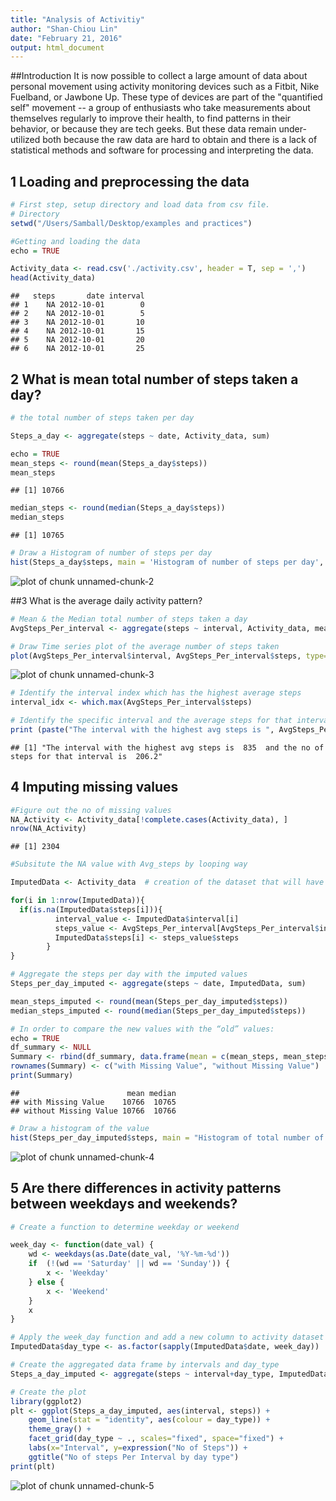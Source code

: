 ```yaml
---
title: "Analysis of Activitiy"
author: "Shan-Chiou Lin"
date: "February 21, 2016"
output: html_document
---
```


##Introduction
It is now possible to collect a large amount of data about personal movement using activity monitoring devices such as a Fitbit, Nike Fuelband, or Jawbone Up. These type of devices are part of the "quantified self" movement -- a group of enthusiasts who take measurements about themselves regularly to improve their health, to find patterns in their behavior, or because they are tech geeks. But these data remain under-utilized both because the raw data are hard to obtain and there is a lack of statistical methods and software for processing and interpreting the data.

## 1 Loading and preprocessing the data


```r
# First step, setup directory and load data from csv file. 
# Directory
setwd("/Users/Samball/Desktop/examples and practices")

#Getting and loading the data
echo = TRUE

Activity_data <- read.csv('./activity.csv', header = T, sep = ',')
head(Activity_data)
```

```
##   steps       date interval
## 1    NA 2012-10-01        0
## 2    NA 2012-10-01        5
## 3    NA 2012-10-01       10
## 4    NA 2012-10-01       15
## 5    NA 2012-10-01       20
## 6    NA 2012-10-01       25
```

## 2 What is mean total number of steps taken a day?


```r
# the total number of steps taken per day

Steps_a_day <- aggregate(steps ~ date, Activity_data, sum)

echo = TRUE
mean_steps <- round(mean(Steps_a_day$steps))
mean_steps
```

```
## [1] 10766
```

```r
median_steps <- round(median(Steps_a_day$steps))
median_steps
```

```
## [1] 10765
```

```r
# Draw a Histogram of number of steps per day
hist(Steps_a_day$steps, main = 'Histogram of number of steps per day', xlab = 'Sum of Steps a day' )
```

![plot of chunk unnamed-chunk-2](figure/unnamed-chunk-2-1.png)

##3 What is the average daily activity pattern?


```r
# Mean & the Median total number of steps taken a day
AvgSteps_Per_interval <- aggregate(steps ~ interval, Activity_data, mean)

# Draw Time series plot of the average number of steps taken
plot(AvgSteps_Per_interval$interval, AvgSteps_Per_interval$steps, type="l", col=1, main = 'Avg Number of steps per interval', xlab = 'Interval', ylab = 'Avg Number of Steps')
```

![plot of chunk unnamed-chunk-3](figure/unnamed-chunk-3-1.png)

```r
# Identify the interval index which has the highest average steps
interval_idx <- which.max(AvgSteps_Per_interval$steps)

# Identify the specific interval and the average steps for that interval
print (paste("The interval with the highest avg steps is ", AvgSteps_Per_interval[interval_idx, ]$interval, " and the no of steps for that interval is ", round(AvgSteps_Per_interval[interval_idx, ]$steps, digits = 1)))
```

```
## [1] "The interval with the highest avg steps is  835  and the no of steps for that interval is  206.2"
```

## 4 Imputing missing values


```r
#Figure out the no of missing values
NA_Activity <- Activity_data[!complete.cases(Activity_data), ]
nrow(NA_Activity)
```

```
## [1] 2304
```

```r
#Subsitute the NA value with Avg_steps by looping way

ImputedData <- Activity_data  # creation of the dataset that will have no more NAs

for(i in 1:nrow(ImputedData)){
  if(is.na(ImputedData$steps[i])){
          interval_value <- ImputedData$interval[i] 
          steps_value <- AvgSteps_Per_interval[AvgSteps_Per_interval$interval == interval_value,] 
          ImputedData$steps[i] <- steps_value$steps
		}
}

# Aggregate the steps per day with the imputed values
Steps_per_day_imputed <- aggregate(steps ~ date, ImputedData, sum)

mean_steps_imputed <- round(mean(Steps_per_day_imputed$steps))
median_steps_imputed <- round(median(Steps_per_day_imputed$steps))

# In order to compare the new values with the “old” values:
echo = TRUE
df_summary <- NULL
Summary <- rbind(df_summary, data.frame(mean = c(mean_steps, mean_steps_imputed), median = c(median_steps, median_steps_imputed)))
rownames(Summary) <- c("with Missing Value", "without Missing Value")
print(Summary)
```

```
##                        mean median
## with Missing Value    10766  10765
## without Missing Value 10766  10766
```

```r
# Draw a histogram of the value 
hist(Steps_per_day_imputed$steps, main = "Histogram of total number of steps per day (IMPUTED)", xlab = "Steps a day")
```

![plot of chunk unnamed-chunk-4](figure/unnamed-chunk-4-1.png)


## 5 Are there differences in activity patterns between weekdays and weekends?


```r
# Create a function to determine weekday or weekend

week_day <- function(date_val) {
    wd <- weekdays(as.Date(date_val, '%Y-%m-%d'))
    if  (!(wd == 'Saturday' || wd == 'Sunday')) {
        x <- 'Weekday'
    } else {
        x <- 'Weekend'
    }
    x
}

# Apply the week_day function and add a new column to activity dataset
ImputedData$day_type <- as.factor(sapply(ImputedData$date, week_day))

# Create the aggregated data frame by intervals and day_type
Steps_a_day_imputed <- aggregate(steps ~ interval+day_type, ImputedData, mean)

# Create the plot
library(ggplot2)
plt <- ggplot(Steps_a_day_imputed, aes(interval, steps)) +
    geom_line(stat = "identity", aes(colour = day_type)) +
    theme_gray() +
    facet_grid(day_type ~ ., scales="fixed", space="fixed") +
    labs(x="Interval", y=expression("No of Steps")) +
    ggtitle("No of steps Per Interval by day type")
print(plt)
```

![plot of chunk unnamed-chunk-5](figure/unnamed-chunk-5-1.png)

